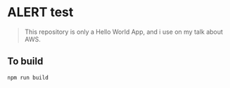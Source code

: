 # ALERT test
> This repository is only a Hello World App, and i use on my talk about AWS.

## To build
```
npm run build
```

